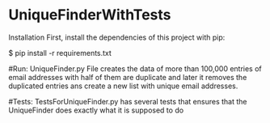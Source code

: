 # UniqueFinderWithTests
Installation
First, install the dependencies of this project with pip:

$ pip install -r requirements.txt

#Run:
UniqueFinder.py File creates the data of more than 100,000 entries of email addresses with half of them are duplicate and later it removes the duplicated entries ans create a new list with unique email addresses.

#Tests:
TestsForUniqueFinder.py has several tests that ensures that the UniqueFinder does exactly what it is supposed to do
